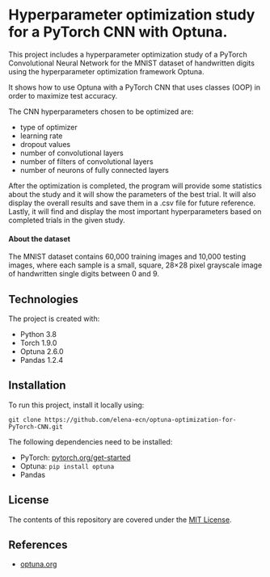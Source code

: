 # Hyperparameter optimization study for a PyTorch CNN with Optuna.

This project includes a hyperparameter optimization study of a PyTorch 
Convolutional Neural Network for the MNIST dataset of handwritten digits using 
the hyperparameter optimization framework Optuna.

It shows how to use Optuna with a PyTorch CNN that uses classes (OOP) in order 
to maximize test accuracy.

The CNN hyperparameters chosen to be optimized are: 
- type of optimizer 
- learning rate
- dropout values
- number of convolutional layers
- number of filters of convolutional layers 
- number of neurons of fully connected layers

After the optimization is completed, the program will provide some statistics
about the study and it will show the parameters of the best trial. It will also
display the overall results and save them in a .csv file for future reference. Lastly, it will find and display the most important hyperparameters based on completed trials in the given study.

#### About the dataset
The MNIST dataset contains 60,000 training images and 10,000 testing images,
where each sample is a small, square, 28×28 pixel grayscale image of 
handwritten single digits between 0 and 9.


Technologies
------------
The project is created with:
* Python 3.8
* Torch 1.9.0
* Optuna 2.6.0
* Pandas 1.2.4

Installation
------------

To run this project, install it locally using:
```
git clone https://github.com/elena-ecn/optuna-optimization-for-PyTorch-CNN.git
```

The following dependencies need to be installed:
* PyTorch: [pytorch.org/get-started](https://pytorch.org/get-started/locally/)
* Optuna: ```pip install optuna```
* Pandas

License
-------
The contents of this repository are covered under the [MIT License](LICENSE).

References
----------
* [optuna.org](https://optuna.org/)
